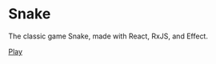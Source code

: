 # Snake

The classic game Snake, made with React, RxJS, and Effect.

[Play](https://snake-five-cyan.vercel.app)

